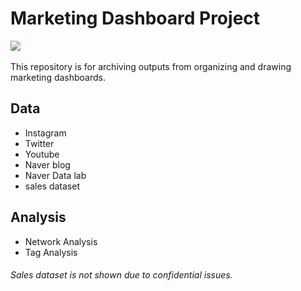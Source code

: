 # Marketing Dashboard Project
<p align="left">
  <img src="https://img.shields.io/badge/Python-3776AB?style=flat-square&logo=Python&logoColor=white"/></a>&nbsp
</p>

This repository is for archiving outputs from organizing and drawing marketing dashboards.  



<h2> Data </h2>

- Instagram
- Twitter
- Youtube
- Naver blog
- Naver Data lab 
- sales dataset

<h2> Analysis </h2>

- Network Analysis
- Tag Analysis

###### <i> Sales dataset is not shown due to confidential issues.</i>


